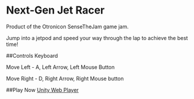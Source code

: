 # Next-Gen Jet Racer
Product of the Otronicon SenseTheJam game jam.

Jump into a jetpod and speed your way through the lap to achieve the best time! 

##Controls
Keyboard

Move Left - A, Left Arrow, Left Mouse Button

Move Right - D, Right Arrow, Right Mouse button

##Play Now
[Unity Web Player](https://dl.dropboxusercontent.com/u/36005128/Next-Gen%20Jet%20Racer/NextGenJetRacer.html)
